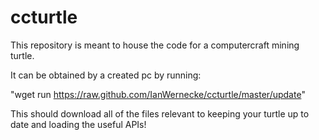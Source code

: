 # ccturtle

This repository is meant to house the code for a computercraft mining turtle.

It can be obtained by a created pc by running:

"wget run https://raw.github.com/IanWernecke/ccturtle/master/update"

This should download all of the files relevant to keeping your turtle up to date and loading the useful APIs!

